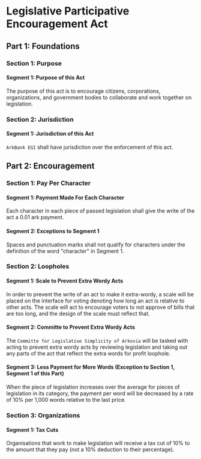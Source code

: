 # Legislative Participative Encouragement Act

## Part 1: Foundations
### Section 1: Purpose
#### Segment 1: Purpose of this Act
The purpose of this act is to encourage citizens, corporations, organizations, and government bodies to collaborate and work together on legislation.

### Section 2: Jurisdiction
#### Segment 1: Jurisdiction of this Act
`ArkBank EGI` shall have jurisdiction over the enforcement of this act.

## Part 2: Encouragement
### Section 1: Pay Per Character
#### Segment 1: Payment Made For Each Character
Each character in each piece of passed legislation shall give the write of the act a 0.01 ark payment.

#### Segment 2: Exceptions to Segment 1
Spaces and punctuation marks shall not qualify for characters under the definition of the word "character" in Segment 1.

### Section 2: Loopholes
#### Segment 1: Scale to Prevent Extra Wordy Acts
In order to prevent the write of an act to make it extra-wordy, a scale will be placed on the interface for voting denoting how long an act is relative to other acts. The scale will act to encourage voters to not approve of bills that are too long, and the design of the scale must reflect that.

#### Segment 2: Committe to Prevent Extra Wordy Acts
The `Committe for Legislative Simplicity of Arkovia` will be tasked with acting to prevent extra wordy acts by reviewing legislation and taking out any parts of the act that reflect the extra words for profit loophole.

#### Segment 3: Less Payment for More Words (Exception to Section 1, Segment 1 of this Part)
When the piece of legislation increases over the average for pieces of legislation in its category, the payment per word will be decreased by a rate of 10% per 1,000 words relative to the last price.

### Section 3: Organizations
#### Segment 1: Tax Cuts
Organisations that work to make legislation will receive a tax cut of 10% to the amount that they pay (not a 10% deduction to their percentage).

